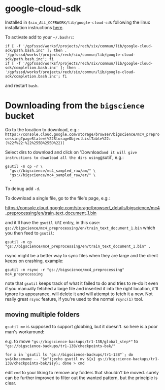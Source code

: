 # google-cloud-sdk

Installed in `$six_ALL_CCFRWORK/lib/google-cloud-sdk` following the linux installation instructions [here](https://cloud.google.com/sdk/docs/install?hl=en).

To activate add to your `~/.bashrc`:

```
if [ -f '/gpfsssd/worksf/projects/rech/six/commun/lib/google-cloud-sdk/path.bash.inc' ]; then . '/gpfsssd/worksf/projects/rech/six/commun/lib/google-cloud-sdk/path.bash.inc'; fi
if [ -f '/gpfsssd/worksf/projects/rech/six/commun/lib/google-cloud-sdk/completion.bash.inc' ]; then . '/gpfsssd/worksf/projects/rech/six/commun/lib/google-cloud-sdk/completion.bash.inc'; fi

```

and restart `bash`.

# Downloading from the `bigscience` bucket

Go to the location to download, e.g.:
`https://console.cloud.google.com/storage/browser/bigscience/mc4_preprocessing?pageState=(%22StorageObjectListTable%22:(%22f%22:%22%255B%255D%22))`

Select dirs to download and click on 'Download` and it will give instructions to download all the dirs using `gsutil`, e.g.:

```
gsutil -m cp -r \
  "gs://bigscience/mc4_sampled_raw/am/" \
  "gs://bigscience/mc4_sampled_raw/ar/" \
  .
```

To debug add `-d`.

To download a single file, go to the file's page, e.g.:

https://console.cloud.google.com/storage/browser/_details/bigscience/mc4_preprocessing/en/train_text_document_1.bin

and it'll have the `gsutil URI` entry, in this case:  `gs://bigscience/mc4_preprocessing/en/train_text_document_1.bin` which you then feed to `gsutil`:

```
gsutil -m cp "gs://bigscience/mc4_preprocessing/en/train_text_document_1.bin" .
```

rsync might be a better way to sync files when they are large and the client keeps on crashing, example:
```
gsutil -m rsync -r "gs://bigscience/mc4_preprocessing" mc4_preprocessing
```
note that `gsutil` keeps track of what it failed to do and tries to re-do it even if you manually fetched a large file and inserted it into the right location, it'll ignore its appearance, will delete it and will attempt to fetch it a new. Not really great `rsync` feature, if you're used to the normal `rsync(1)` tool.

## moving multiple folders


`gsutil mv` is supposed to support globbing, but it doesn't. so here is a poor man's workaround:

e.g. to move `"gs://bigscience-backups/tr1-13B/global_step*"` to  `"gs://bigscience-backups/tr1-13B/checkpoints-bak/"`

```
for x in `gsutil ls "gs://bigscience-backups/tr1-13B"`; do y=$(basename -- "$x");echo gsutil mv ${x} gs://bigscience-backups/tr1-13B/checkpoints-bak/${y}; done > cmd
```
edit `cmd` to your liking to remove any folders that shouldn't be moved. surely can be further improved to filter out the wanted pattern, but the principle is clear.
